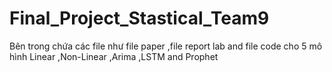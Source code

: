 # Final_Project_Stastical_Team9
 Bên trong chứa các file như file paper ,file report lab and file code cho 5 mô hình Linear ,Non-Linear ,Arima ,LSTM and Prophet
